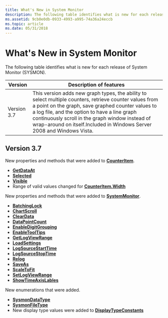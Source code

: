 ```yaml
---
title: What's New in System Monitor
description: The following table identifies what is new for each release of System Monitor (SYSMON).
ms.assetid: 9cb0e0db-0933-4993-a995-74a36a24eccb
ms.topic: article
ms.date: 05/31/2018
---
```


# What's New in System Monitor

The following table identifies what is new for each release of System Monitor (SYSMON).



| Version     | Description of features                                                                                                                                                                                                                                                                                                                              |
|-------------|------------------------------------------------------------------------------------------------------------------------------------------------------------------------------------------------------------------------------------------------------------------------------------------------------------------------------------------------------|
| Version 3.7 | This version adds new graph types, the ability to select multiple counters, retrieve counter values from a point on the graph, save graphed counter values to a log file, and the option to have a line graph continuously scroll in the graph window instead of wrap-around on itself.Included in Windows Server 2008 and Windows Vista.<br/> |



 

## Version 3.7

New properties and methods that were added to [**CounterItem**](counteritem.md).

-   [**GetDataAt**](counteritem-getdataat.md)
-   [**Selected**](counteritem-selected.md)
-   [**Visible**](counteritem-visible.md)
-   Range of valid values changed for [**CounterItem.Width**](counteritem-width.md)

New properties and methods that were added to [**SystemMonitor**](systemmonitor.md).

-   [**BatchingLock**](systemmonitor-batchinglock.md)
-   [**ChartScroll**](systemmonitor-chartscroll.md)
-   [**ClearData**](systemmonitor-cleardata.md)
-   [**DataPointCount**](systemmonitor-datapointcount.md)
-   [**EnableDigitGrouping**](systemmonitor-enabledigitgrouping.md)
-   [**EnableToolTips**](systemmonitor-enabletooltips.md)
-   [**GetLogViewRange**](systemmonitor-getlogviewrange.md)
-   [**LoadSettings**](systemmonitor-loadsettings.md)
-   [**LogSourceStartTime**](systemmonitor-logsourcestarttime.md)
-   [**LogSourceStopTime**](systemmonitor-logsourcestoptime.md)
-   [**Relog**](systemmonitor-relog.md)
-   [**SaveAs**](systemmonitor-saveas.md)
-   [**ScaleToFit**](systemmonitor-scaletofit.md)
-   [**SetLogViewRange**](systemmonitor-setlogviewrange.md)
-   [**ShowTimeAxisLables**](systemmonitor-showtimeaxislabels.md)

New enumerations that were added.

-   [**SysmonDataType**](/windows/win32/api/isysmon/ne-isysmon-sysmondatatype)
-   [**SysmonFileType**](/windows/win32/api/isysmon/ne-isysmon-sysmonfiletype)
-   New display type values were added to [**DisplayTypeConstants**](/windows/win32/api/isysmon/ne-isysmon-displaytypeconstants)

 

 





